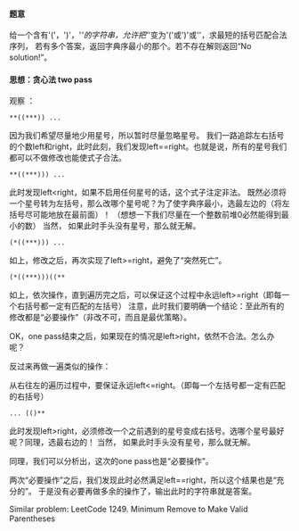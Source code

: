 #### 题意

给一个含有'('，')'，'*'的字符串，允许把'*'变为'('或')'或''，求最短的括号匹配合法序列，
若有多个答案，返回字典序最小的那个。若不存在解则返回“No solution!”。

#### 思想：贪心法 two pass

观察 ：
```
**((***)) ...
```
因为我们希望尽量地少用星号，所以暂时尽量忽略星号。
我们一路追踪左右括号的个数left和right，此时此刻，我们发现left==right。也就是说，所有的星号我们都可以不做修改也能使式子合法。

```
**((***))) ... 
```
此时发现left<right，如果不启用任何星号的话，这个式子注定非法。
既然必须将一个星号转为左括号，那么改哪个星号呢？为了使字典序最小，选最左边的（将左括号尽可能地放在最前面）！
（想想一下我们尽量在一个整数前堆0必然能得到最小的数）
当然， 如果此时手头没有星号，那么就无解。

```
(*((***))) ... 
```
如上，修改之后，再次实现了left>=right，避免了“突然死亡”。

```
(*((***)))((** 
```
如上，依次操作，直到遍历完之后，可以保证这个过程中永远left>=right（即每一个右括号都一定有匹配的左括号）
注意，此时我们要明确一个结论：至此所有的修改都是“必要操作”（非改不可，而且是最优策略）。

OK，one pass结束之后，如果现在的情况是left>right，依然不合法。怎么办呢？

反过来再做一遍类似的操作：

从右往左的遍历过程中，要保证永远left<=right。（即每一个左括号都一定有匹配的右括号）
```
... (()** 
```
此时发现left>right，必须修改一个之前遇到的星号变成右括号。选哪个星号最好呢？同理，选最右边的！
当然， 如果此时手头没有星号，那么就无解。

同理，我们可以分析出，这次的one pass也是“必要操作”。

两次“必要操作”之后，我们发现此时必然满足left==right，所以这个结果也是“充分的”。
于是没有必要再做多余的操作了，输出此时的字符串就是答案。

Similar problem: LeetCode 1249. Minimum Remove to Make Valid Parentheses
